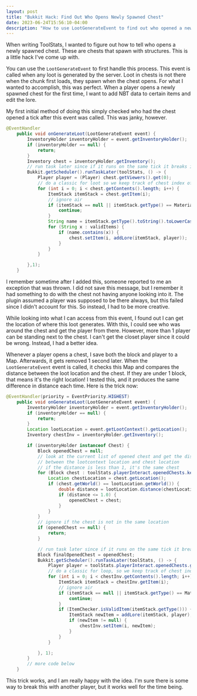 ```yaml
---
layout: post
title: "Bukkit Hack: Find Out Who Opens Newly Spawned Chest"
date: 2023-06-24T15:56:10-04:00
description: "How to use LootGenerateEvent to find out who opened a newly spawned chest."
---
```

When writing ToolStats, I wanted to figure out how to tell who opens a newly spawned chest. These are chests that spawn with structures. This is a little hack I've come up with.

You can use the `LootGenerateEvent` to first handle this process. This event is called when any loot is generated by the server. Loot in chests is not there when the chunk first loads, they spawn when the chest opens. For what I wanted to accomplish, this was perfect. When a player opens a newly spawned chest for the first time, I want to add NBT data to certain items and edit the lore.

My first initial method of doing this simply checked who had the chest opened a tick after this event was called. This was janky, however.
```java
@EventHandler
    public void onGenerateLoot(LootGenerateEvent event) {
        InventoryHolder inventoryHolder = event.getInventoryHolder();
        if (inventoryHolder == null) {
            return;
        }
        Inventory chest = inventoryHolder.getInventory();
        // run task later since if it runs on the same tick it breaks idk
        Bukkit.getScheduler().runTaskLater(toolStats, () -> {
            Player player = (Player) chest.getViewers().get(0);
            // do a classic for loot so we keep track of chest index of item
            for (int i = 0; i < chest.getContents().length; i++) {
                ItemStack itemStack = chest.getItem(i);
                // ignore air
                if (itemStack == null || itemStack.getType() == Material.AIR) {
                    continue;
                }
                String name = itemStack.getType().toString().toLowerCase(Locale.ROOT);
                for (String x : validItems) {
                    if (name.contains(x)) {
                        chest.setItem(i, addLore(itemStack, player));
                    }
                }
            }

        },1);
    }
```

I remember sometime after I added this, someone reported to me an exception that was thrown. I did not save this message, but I remember it had something to do with the chest not having anyone looking into it. The plugin assumed a player was supposed to be there always, but this failed since I didn't account for this. So instead, I had to be more creative.

While looking into what I can access from this event, I found out I can get the location of where this loot generates. With this, I could see who was around the chest and get the player from there. However, more than 1 player can be standing next to the chest. I can't get the closet player since it could be wrong. Instead, I had a better idea.

Whenever a player opens a chest, I save both the block and player to a Map. Afterwards, it gets removed 1 second later. When the <code>LootGenerateEvent</code> event is called, it checks this Map and compares the distance between the loot location and the chest. If they are under 1 block, that means it's the right location! I tested this, and it produces the same difference in distance each time. Here is the trick now:
```java
@EventHandler(priority = EventPriority.HIGHEST)
    public void onGenerateLoot(LootGenerateEvent event) {
        InventoryHolder inventoryHolder = event.getInventoryHolder();
        if (inventoryHolder == null) {
            return;
        }
        Location lootLocation = event.getLootContext().getLocation();
        Inventory chestInv = inventoryHolder.getInventory();

        if (inventoryHolder instanceof Chest) {
            Block openedChest = null;
            // look at the current list of opened chest and get the distance
            // between the lootcontext location and chest location
            // if the distance is less than 1, it's the same chest
            for (Block chest : toolStats.playerInteract.openedChests.keySet()) {
                Location chestLocation = chest.getLocation();
                if (chest.getWorld() == lootLocation.getWorld()) {
                    double distance = lootLocation.distance(chestLocation);
                    if (distance <= 1.0) {
                        openedChest = chest;
                    }
                }
            }
            // ignore if the chest is not in the same location
            if (openedChest == null) {
                return;
            }

            // run task later since if it runs on the same tick it breaks idk
            Block finalOpenedChest = openedChest;
            Bukkit.getScheduler().runTaskLater(toolStats, () -> {
                Player player = toolStats.playerInteract.openedChests.get(finalOpenedChest);
                // do a classic for loop, so we keep track of chest index of item
                for (int i = 0; i < chestInv.getContents().length; i++) {
                    ItemStack itemStack = chestInv.getItem(i);
                    // ignore air
                    if (itemStack == null || itemStack.getType() == Material.AIR) {
                        continue;
                    }
                    if (ItemChecker.isValidItem(itemStack.getType())) {
                        ItemStack newItem = addLore(itemStack, player);
                        if (newItem != null) {
                            chestInv.setItem(i, newItem);
                        }
                    }
                }

            }, 1);
        }
        // more code below
    }
```

This trick works, and I am really happy with the idea. I'm sure there is some way to break this with another player, but it works well for the time being.